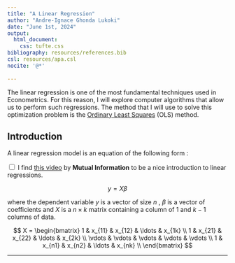 ```yaml
---
title: "A Linear Regression"
author: "Andre-Ignace Ghonda Lukoki"
date: "June 1st, 2024"
output:
  html_document:
    css: tufte.css
bibliography: resources/references.bib
csl: resources/apa.csl
nocite: '@*'
  
---
```

<link rel = "stylesheet" href = "tufte.css" >


<div class = "description">

The linear regression is one of the most fundamental techniques used in Econometrics. For this reason, I will explore computer algorithms that allow us to perform such regressions. The method that I will use to solve this optimization problem is the [Ordinary Least Squares](https://en.wikipedia.org/wiki/Ordinary_least_squares) (OLS) method.

</div>

## Introduction

A linear regression model is an equation of the following form<label for="sn-linear"
       class="margin-toggle sidenote-number"> </label> :
       
<input type="checkbox"
       id="sn-linear"
       class="margin-toggle"/>
<span class="sidenote">
I find [this video](https://youtu.be/YIfANKRmEu4?si=RVnUKshFZ6eB_iYD) by **Mutual Information** to be a nice introduction to linear regressions.
</span>

$$
\tag{1}
y = X \beta
$$

where the dependent variable $y$ is a vector of size $n$ , $\beta$ is a vector of coefficients and $X$ is a $n \times k$ matrix containing a column of $1$ and $k - 1$ columns of data.

$$
X = \begin{bmatrix}
1 & x_{11} & x_{12} & \ldots & x_{1k} \\
1 & x_{21} & x_{22} & \ldots & x_{2k} \\
\vdots & \vdots & \vdots & \vdots & \vdots \\
1 & x_{n1} & x_{n2} & \ldots & x_{nk} \\
\end{bmatrix}
$$




---
